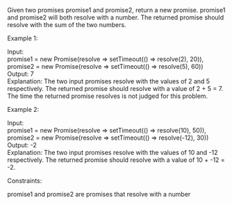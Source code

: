 Given two promises promise1 and promise2, return a new promise. promise1 and promise2 will both resolve with a number. The returned promise should resolve with the sum of the two numbers.
 

Example 1:

Input: \
promise1 = new Promise(resolve => setTimeout(() => resolve(2), 20)), \
promise2 = new Promise(resolve => setTimeout(() => resolve(5), 60)) \
Output: 7 \
Explanation: The two input promises resolve with the values of 2 and 5 respectively. The returned promise should resolve with a value of 2 + 5 = 7. The time the returned promise resolves is not judged for this problem.


Example 2: 

Input: \
promise1 = new Promise(resolve => setTimeout(() => resolve(10), 50)), \
promise2 = new Promise(resolve => setTimeout(() => resolve(-12), 30)) \
Output: -2 \
Explanation: The two input promises resolve with the values of 10 and -12 respectively. The returned promise should resolve with a value of 10 + -12 = -2.
 

Constraints:

promise1 and promise2 are promises that resolve with a number